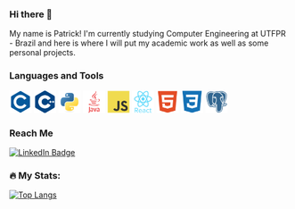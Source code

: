 ### Hi there 👋

My name is Patrick!
I'm currently studying Computer Engineering at UTFPR - Brazil and here is where I will put 
my academic work as well as some personal projects.

### Languages and Tools
<div>
  <img src="https://github.com/devicons/devicon/blob/master/icons/c/c-plain.svg" alt="C" width="40" height="40">
  <img src="https://github.com/devicons/devicon/blob/master/icons/cplusplus/cplusplus-plain.svg" alt="Cpp" width="40" height="40">
  <img src="https://github.com/devicons/devicon/blob/master/icons/python/python-original.svg" alt="Python" width="40" height="40">
  <img src="https://github.com/devicons/devicon/blob/master/icons/java/java-plain-wordmark.svg" alt="Java" width = "40" height="40">
  <img src="https://github.com/devicons/devicon/blob/master/icons/javascript/javascript-original.svg" alt="JavaScript" width = "40" height="40">
  <img src="https://github.com/devicons/devicon/blob/master/icons/react/react-original-wordmark.svg" alt="React" width = "40" height="40">
  <img src="https://github.com/devicons/devicon/blob/master/icons/html5/html5-plain.svg" alt="HTML" width = "40" height="40">
  <img src="https://github.com/devicons/devicon/blob/master/icons/css3/css3-plain.svg" alt="CSS" width = "40" height="40">
  <img src="https://github.com/devicons/devicon/blob/master/icons/postgresql/postgresql-plain.svg" alt="PostgreSQL" width = "40" height="40">
</div>

### Reach Me
<div id="badges">
  <a href="www.linkedin.com/in/patrick-razzoto">
    <img src="https://img.shields.io/badge/LinkedIn-blue?style=for-the-badge&logo=linkedin&logoColor=white" alt="LinkedIn Badge"/>
  </a>
</div>

### :fire: My Stats:
[![Top Langs](https://github-readme-stats.vercel.app/api/top-langs/?username=PRazzoto&layout=compact&theme=vision-friendly-dark)](https://github.com/anuraghazra/github-readme-stats)



